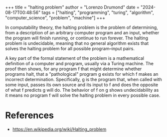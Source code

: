 +++
title = "halting problem"
author = "Lorenzo Drumond"
date = "2024-08-17T00:48:56"
tags = ["halting",  "programming",  "turing",  "algorithm",  "computer_science",  "problem",  "machine"]
+++



In computability theory, the halting problem is the problem of determining, from a description of an arbitrary computer program and an input, whether the program will finish running, or continue to run forever. The halting problem is undecidable, meaning that no general algorithm exists that solves the halting problem for all possible program–input pairs.

A key part of the formal statement of the problem is a mathematical definition of a computer and program, usually via a Turing machine. The proof then shows, for any program f that might determine whether programs halt, that a "pathological" program g exists for which f makes an incorrect determination. Specifically, g is the program that, when called with some input, passes its own source and its input to f and does the opposite of what f predicts g will do. The behavior of f on g shows undecidability as it means no program f will solve the halting problem in every possible case.

# References

- https://en.wikipedia.org/wiki/Halting_problem
